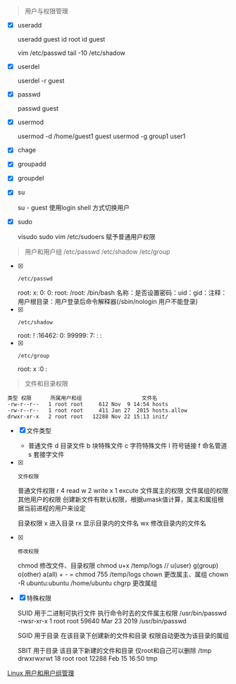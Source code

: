 > 用户与权限管理

- [x] useradd 


    useradd guest
    id root 
    id guest

    vim /etc/passwd
    tail -10 /etc/shadow
    
- [x] userdel


    userdel -r guest

- [x] passwd


    passwd guest

- [x] usermod


    usermod -d /home/guest1 guest
    usermod -g group1 user1
    
- [x] chage


- [x] groupadd 
 

- [x] groupdel


- [x] su


    su - guest 使用login shell 方式切换用户

- [x] sudo


    visudo
    sudo vim /etc/sudoers  赋予普通用户权限
    
> 用户和用户组 /etc/passwd /etc/shadow /etc/group


- [x]     /etc/passwd


    root: x: 0: 0: root: /root: /bin/bash
    名称：是否设置密码：uid：gid：注释：用户根目录：用户登录后命令解释器(/sbin/nologin 用户不能登录)
- [x]     /etc/shadow


    root: ! :16462: 0: 99999: 7: : :
- [x]     /etc/group


    root: x :0 :
    
> 文件和目录权限


    类型 权限      所属用户和组                   文件名
    -rw-r--r--   1 root root     612 Nov  9 14:54 hosts
    -rw-r--r--   1 root root     411 Jan 27  2015 hosts.allow
    drwxr-xr-x   2 root root   12288 Nov 22 15:13 init/
    
- [x] 文件类型


    - 普通文件
    d 目录文件
    b 块特殊文件
    c 字符特殊文件
    l 符号链接
    f 命名管道
    s 套接字文件
    
- [x]     文件权限


    普通文件权限
    r  4  read
    w  2  write
    x  1  excute
    文件属主的权限
    文件属组的权限
    其他用户的权限
    创建新文件有默认权限，根据umask值计算，属主和属组根据当前进程的用户来设定

    目录权限
    x  进入目录
    rx 显示目录内的文件名
    wx 修改目录内的文件名
    
- [x]     修改权限


    chmod 修改文件、目录权限
        chmod u+x /temp/logs  // u(user) g(group) o(other) a(all)  + - = 
        chmod 755 /temp/logs
    chown 更改属主、属组
        chown -R ubuntu:ubuntu /home/ubuntu
    chgrp 更改属组
    
- [x]   特殊权限


    SUID 用于二进制可执行文件 执行命令时去的文件属主权限 /usr/bin/passwd
    -rwsr-xr-x 1 root root 59640 Mar 23  2019 /usr/bin/passwd

    SGID 用于目录 在该目录下创建新的文件和目录 权限自动更改为该目录的属组

    SBIT 用于目录 该目录下新建的文件和目录 仅root和自己可以删除
    /tmp
    drwxrwxrwt  18 root root 12288 Feb 15 16:50 tmp
    
[Linux 用户和用户组管理](https://www.cnblogs.com/cisum/p/8005641.html)
